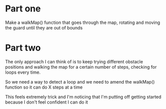 # Part one

Make a walkMap() function that goes through the map, rotating and moving the guard until they are out of bounds

# Part two

The only approach I can think of is to keep trying different obstacle positions and walking the map for a certain number of steps, checking for loops every time.

So we need a way to detect a loop and we need to amend the walkMap() function so it can do X steps at a time

This feels extremely trick and I'm noticing that I'm putting off getting started because I don't feel confident I can do it
